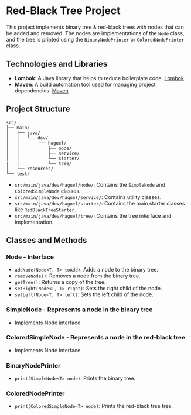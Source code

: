 # Red-Black Tree Project

This project implements binary tree & red-black trees with nodes that can be added and removed. The nodes are implementations of the `Node` class, and the tree is printed using the `BinaryNodePrinter` or `ColoredNodePrinter` class.

## Technologies and Libraries

- **Lombok**: A Java library that helps to reduce boilerplate code. [Lombok](https://projectlombok.org/)
- **Maven**: A build automation tool used for managing project dependencies. [Maven](https://maven.apache.org/)

## Project Structure

```plaintext
src/
├── main/
│   ├── java/
│   │   └── dev/
│   │       └── haguel/
│   │           ├── node/
│   │           ├── service/
│   │           └── starter/
|   |           └── tree/
│   └── resources/
└── test/
```

- `src/main/java/dev/haguel/node/`: Contains the `SimpleNode` and `ColoredSimpleNode` classes.
- `src/main/java/dev/haguel/service/`: Contains utility classes.
- `src/main/java/dev/haguel/starter/`: Contains the main starter classes like `RedBlackTreeStarter`.
- `src/main/java/dev/haguel/tree/`: Contains the tree interface and implementation.

## Classes and Methods

### Node - Interface

- `addNode(Node<T, T> toAdd)`: Adds a node to the binary tree.
- `removeNode()`: Removes a node from the binary tree.
- `getTree()`: Returns a copy of the tree.
- `setRight(Node<T, T> right)`: Sets the right child of the node.
- `setLeft(Node<T, T> left)`: Sets the left child of the node.

### SimpleNode - Represents a node in the binary tree

- Implements Node interface

### ColoredSimpleNode - Represents a node in the red-black tree

- Implements Node interface

### BinaryNodePrinter

- `print(SimpleNode<T> node)`: Prints the binary tree.

### ColoredNodePrinter

- `print(ColoredSimpleNode<T> node)`: Prints the red-black tree tree.
